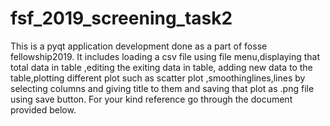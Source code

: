 # fsf_2019_screening_task2

This is a pyqt application development done as a part of fosse fellowship2019. It includes loading a csv file using file menu,displaying that total data in table ,editing the exiting data in table, adding new data to the table,plotting different plot such as scatter plot ,smoothinglines,lines by selecting columns and giving title to them and saving that plot as .png file using save button. For your kind reference go through the document provided below.
